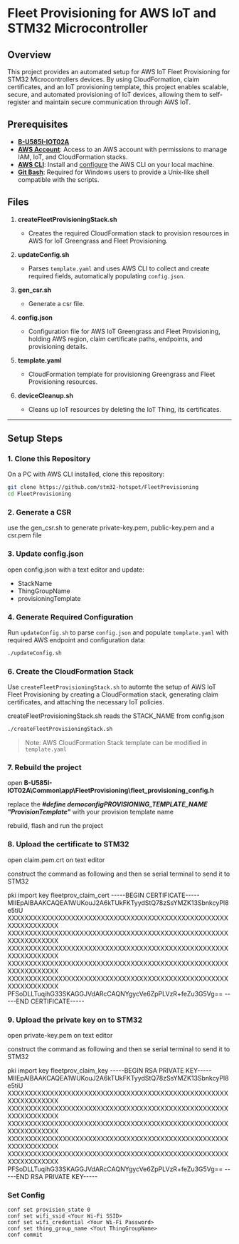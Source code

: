 
# Fleet Provisioning for AWS IoT and STM32 Microcontroller

## Overview
This project provides an automated setup for AWS IoT Fleet Provisioning for STM32 Microcontrollers devices. By using CloudFormation, claim certificates, and an IoT provisioning template, this project enables scalable, secure, and automated provisioning of IoT devices, allowing them to self-register and maintain secure communication through AWS IoT.

## Prerequisites
- **[B-U585I-IOT02A](https://www.st.com/en/evaluation-tools/b-u585i-iot02a.html)**
- **[AWS Account](https://aws.amazon.com/)**: Access to an AWS account with permissions to manage IAM, IoT, and CloudFormation stacks.
- **[AWS CLI](https://docs.aws.amazon.com/cli/latest/userguide/getting-started-install.html)**: Install and [configure](https://docs.aws.amazon.com/cli/latest/userguide/getting-started-quickstart.html) the AWS CLI on your local machine.
- **[Git Bash](https://git-scm.com/downloads)**: Required for Windows users to provide a Unix-like shell compatible with the scripts.

## Files

1. **createFleetProvisioningStack.sh**
   - Creates the required CloudFormation stack to provision resources in AWS for IoT Greengrass and Fleet Provisioning.

2. **updateConfig.sh**
   - Parses `template.yaml` and uses AWS CLI to collect and create required fields, automatically populating `config.json`.

3. **gen_csr.sh**
   - Generate a csr file.

4. **config.json**
   - Configuration file for AWS IoT Greengrass and Fleet Provisioning, holding AWS region, claim certificate paths, endpoints, and provisioning details.

5. **template.yaml**
   - CloudFormation template for provisioning Greengrass and Fleet Provisioning resources.

6. **deviceCleanup.sh**
   - Cleans up IoT resources by deleting the IoT Thing, its certificates.

---

## Setup Steps

### 1. Clone this Repository
On a PC with AWS CLI installed, clone this repository:

```bash
git clone https://github.com/stm32-hotspot/FleetProvisioning
cd FleetProvisioning
```
### 2. Generate a CSR
use the gen_csr.sh to generate private-key.pem,  public-key.pem and a csr.pem file

### 3. Update config.json
open config.json with a text editor and update:
- StackName
- ThingGroupName
- provisioningTemplate

### 4. Generate Required Configuration
Run `updateConfig.sh` to parse `config.json` and populate `template.yaml` with required AWS endpoint and configuration data:

```bash
./updateConfig.sh
```
### 6. Create the CloudFormation Stack
Use `createFleetProvisioningStack.sh` to automte the setup of AWS IoT Fleet Provisioning by creating a CloudFormation stack, generating claim certificates, and attaching the necessary IoT policies.

createFleetProvisioningStack.sh reads the STACK_NAME from config.json

```bash
./createFleetProvisioningStack.sh
```
> Note: AWS CloudFormation Stack template can be modified in `template.yaml` 

### 7. Rebuild the project
open **B-U585I-IOT02A\Common\app\FleetProvisioning\fleet_provisioning_config.h** 

replace the ***#define democonfigPROVISIONING_TEMPLATE_NAME "ProvisionTemplate"*** with your provision template name

rebuild, flash and run the project

### 8. Upload the certificate to STM32 
open claim.pem.crt on text editor

construct the command as following and then se serial terminal to send it to STM32

pki import key fleetprov_claim_cert
-----BEGIN CERTIFICATE-----
MIIEpAIBAAKCAQEA1WUKouJ2A6kTUkFKTyydStQ78zSsYMZK13SbnkcyPl8e5tiU
XXXXXXXXXXXXXXXXXXXXXXXXXXXXXXXXXXXXXXXXXXXXXXXXXXXXXXXXXXXXXXXX
XXXXXXXXXXXXXXXXXXXXXXXXXXXXXXXXXXXXXXXXXXXXXXXXXXXXXXXXXXXXXXXX
XXXXXXXXXXXXXXXXXXXXXXXXXXXXXXXXXXXXXXXXXXXXXXXXXXXXXXXXXXXXXXXX
XXXXXXXXXXXXXXXXXXXXXXXXXXXXXXXXXXXXXXXXXXXXXXXXXXXXXXXXXXXXXXXX
XXXXXXXXXXXXXXXXXXXXXXXXXXXXXXXXXXXXXXXXXXXXXXXXXXXXXXXXXXXXXXXX
PFSoDLLTuqihG33SKAGGJVdARcCAQNYgycVe6ZpPLVzR+feZu3G5Vg==
-----END CERTIFICATE-----

### 9. Upload the private key on to STM32
open private-key.pem on text editor

construct the command as following and then se serial terminal to send it to STM32

pki import key fleetprov_claim_key
-----BEGIN RSA PRIVATE KEY-----
MIIEpAIBAAKCAQEA1WUKouJ2A6kTUkFKTyydStQ78zSsYMZK13SbnkcyPl8e5tiU
XXXXXXXXXXXXXXXXXXXXXXXXXXXXXXXXXXXXXXXXXXXXXXXXXXXXXXXXXXXXXXXX
XXXXXXXXXXXXXXXXXXXXXXXXXXXXXXXXXXXXXXXXXXXXXXXXXXXXXXXXXXXXXXXX
XXXXXXXXXXXXXXXXXXXXXXXXXXXXXXXXXXXXXXXXXXXXXXXXXXXXXXXXXXXXXXXX
XXXXXXXXXXXXXXXXXXXXXXXXXXXXXXXXXXXXXXXXXXXXXXXXXXXXXXXXXXXXXXXX
XXXXXXXXXXXXXXXXXXXXXXXXXXXXXXXXXXXXXXXXXXXXXXXXXXXXXXXXXXXXXXXX
PFSoDLLTuqihG33SKAGGJVdARcCAQNYgycVe6ZpPLVzR+feZu3G5Vg==
-----END RSA PRIVATE KEY-----

### Set Config

```
conf set provision_state 0
conf set wifi_ssid <Your Wi-Fi SSID>
conf set wifi_credential <Your Wi-Fi Password>
conf set thing_group_name <Yout ThingGroupName>
conf commit
```
